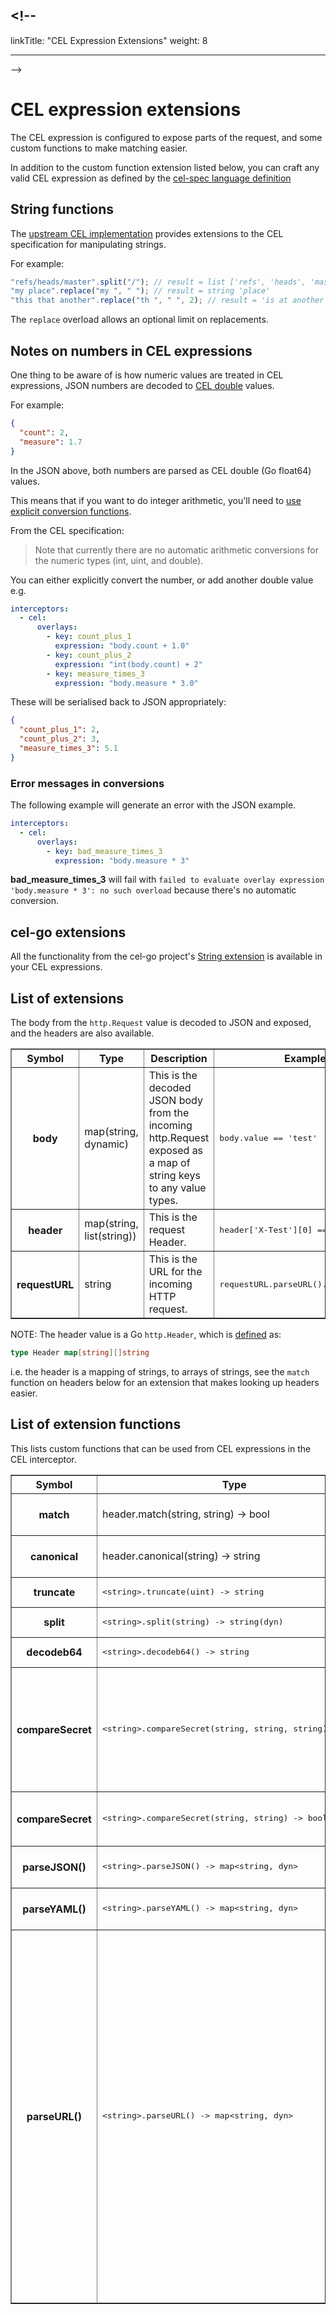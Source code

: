 ## <!--

linkTitle: "CEL Expression Extensions" weight: 8

---

-->

# CEL expression extensions

The CEL expression is configured to expose parts of the request, and some custom
functions to make matching easier.

In addition to the custom function extension listed below, you can craft any
valid CEL expression as defined by the
[cel-spec language definition](https://github.com/google/cel-spec/blob/master/doc/langdef.md)

## String functions

The [upstream CEL implementation](https://github.com/google/cel-go/) provides
extensions to the CEL specification for manipulating strings.

For example:

```javascript
"refs/heads/master".split("/"); // result = list ['refs', 'heads', 'master']
"my place".replace("my ", " "); // result = string 'place'
"this that another".replace("th ", " ", 2); // result = 'is at another'
```

The `replace` overload allows an optional limit on replacements.

## Notes on numbers in CEL expressions

One thing to be aware of is how numeric values are treated in CEL expressions,
JSON numbers are decoded to
[CEL double](https://github.com/google/cel-spec/blob/master/doc/langdef.md#values)
values.

For example:

```json
{
  "count": 2,
  "measure": 1.7
}
```

In the JSON above, both numbers are parsed as CEL double (Go float64) values.

This means that if you want to do integer arithmetic, you'll need to
[use explicit conversion functions](https://github.com/google/cel-spec/blob/master/doc/langdef.md#numeric-values).

From the CEL specification:

> Note that currently there are no automatic arithmetic conversions for the
> numeric types (int, uint, and double).

You can either explicitly convert the number, or add another double value e.g.

```yaml
interceptors:
  - cel:
      overlays:
        - key: count_plus_1
          expression: "body.count + 1.0"
        - key: count_plus_2
          expression: "int(body.count) + 2"
        - key: measure_times_3
          expression: "body.measure * 3.0"
```

These will be serialised back to JSON appropriately:

```json
{
  "count_plus_1": 2,
  "count_plus_2": 3,
  "measure_times_3": 5.1
}
```

### Error messages in conversions

The following example will generate an error with the JSON example.

```yaml
interceptors:
  - cel:
      overlays:
        - key: bad_measure_times_3
          expression: "body.measure * 3"
```

**bad_measure_times_3** will fail with
`failed to evaluate overlay expression 'body.measure * 3': no such overload`
because there's no automatic conversion.

## cel-go extensions

All the functionality from the cel-go project's
[String extension](https://github.com/google/cel-go/tree/master/ext) is
available in your CEL expressions.

## List of extensions

The body from the `http.Request` value is decoded to JSON and exposed, and the
headers are also available.

<table style="width=100%" border="1">
  <tr>
    <th>Symbol</th>
    <th>Type</th>
    <th>Description</th>
    <th>Example</th>
  </tr>
  <tr>
    <th>
      body
    </th>
    <td>
      map(string, dynamic)
    </td>
    <td>
      This is the decoded JSON body from the incoming http.Request exposed as a map of string keys to any value types.
    </td>
    <td>
      <pre>body.value == 'test'</pre>
    </td>
  </tr>
  <tr>
    <th>
      header
    </th>
    <td>
      map(string, list(string))
    </td>
    <td>
      This is the request Header.
    </td>
    <td>
      <pre>header['X-Test'][0] == 'test-value'</pre>
    </td>
  </tr>
  <tr>
    <th>
      requestURL
    </th>
    <td>
      string
    </td>
    <td>
      This is the URL for the incoming HTTP request.
    </td>
    <td>
      <pre>requestURL.parseURL().path</pre>
    </td>
  </tr>
</table>

NOTE: The header value is a Go `http.Header`, which is
[defined](https://golang.org/pkg/net/http/#Header) as:

```go
type Header map[string][]string
```

i.e. the header is a mapping of strings, to arrays of strings, see the `match`
function on headers below for an extension that makes looking up headers easier.

## List of extension functions

This lists custom functions that can be used from CEL expressions in the CEL
interceptor.

<table style="width=100%" border="1">
  <tr>
    <th>Symbol</th>
    <th>Type</th>
    <th>Description</th>
    <th>Example</th>
  </tr>
  <tr>
    <th>
      match
    </th>
    <td>
      header.match(string, string) -> bool
    </td>
    <td>
      Uses the canonical header matching from Go's http.Request to match the header against the value.
    </td>
    <td>
     <pre>header.match('x-test', 'test-value')</pre>
    </td>
  </tr>
  </tr>
    <th>
      canonical
    </th>
    <td>
      header.canonical(string) -> string
    </td>
    <td>
      Uses the canonical header matching from Go's http.Request to get the provided header name.
    </td>
    <td>
     <pre>header.canonical('x-test')</pre>
    </td>
  </tr>
  <tr>
    <th>
      truncate
    </th>
    <td>
      <pre>&lt;string&gt;.truncate(uint) -> string</pre>
    </td>
    <td>
      Truncates a string to no more than the specified length.
    </td>
    <td>
     <pre>body.commit.sha.truncate(5)</pre>
    </td>
  </tr>
  <tr>
    <th>
      split
    </th>
    <td>
      <pre>&lt;string&gt;.split(string) -> string(dyn)</pre>
    </td>
    <td>
      Splits a string on the provided separator value.
    </td>
    <td>
     <pre>body.ref.split('/')</pre>
    </td>
  </tr>
  <tr>
    <th>
      decodeb64
    </th>
    <td>
      <pre>&lt;string&gt;.decodeb64() -> string</pre>
    </td>
    <td>
      Decodes a base64 encoded string.
    </td>
    <td>
     <pre>body.message.data.decodeb64()</pre>
    </td>
  </tr>
  <tr>
    <th>
     compareSecret
    </th>
    <td>
      <pre>&lt;string&gt;.compareSecret(string, string, string) -> bool</pre>
    </td>
    <td>
      Constant-time comparison of strings against secrets, this will fetch the secret using the combination of namespace/name and compare the token key to the string using a cryptographic constant-time comparison..<p>
      The event-listener service account must have access to the secret.
    </td>
    <td>
     <pre>header.canonical('X-Secret-Token').compareSecret('', 'secret-name', 'namespace')</pre>
    </td>
  </tr>
  <tr>
    <th>
     compareSecret
    </th>
    <td>
      <pre>&lt;string&gt;.compareSecret(string, string) -> bool</pre>
    </td>
    <td>
     This is almost identical to the version above, but only requires two arguments, the namespace is assumed to be the namespace for the event-listener.
    </td>
    <td>
     <pre>header.canonical('X-Secret-Token').compareSecret('key', 'secret-name')</pre>
    </td>
  </tr>
  <tr>
    <th>
     parseJSON()
    </th>
    <td>
     <pre>&lt;string&gt;.parseJSON() -> map&lt;string, dyn&gt;</pre>
    </td>
    <td>
     This parses a string that contains a JSON body into a map which which can be subsequently used in other expressions.
    </td>
    <td>
     <pre>'{"testing":"value"}'.parseJSON().testing == "value"</pre>
    </td>
  </tr>
  <tr>
    <th>
     parseYAML()
    </th>
    <td>
     <pre>&lt;string&gt;.parseYAML() -> map&lt;string, dyn&gt;</pre>
    </td>
    <td>
     This parses a string that contains a YAML body into a map which which can be subsequently used in other expressions.
    </td>
    <td>
     <pre>'key1: value1\nkey2: value2\n'.parseYAML().key1 == "value"</pre>
    </td>
  </tr>
  <tr>
    <th>
     parseURL()
    </th>
    <td>
     <pre>&lt;string&gt;.parseURL() -> map&lt;string, dyn&gt;</pre>
    </td>
    <td>
     This parses a string that contains a URL into a map with keys for the elements of the URL.<br />
     The resulting map will contain the following keys for this URL "https://user:pass@example.com/test/path?s=testing#first"<br />
     <table>
      <tr><th>Field</th><th>Example</th>
      <tr><td>scheme</td><td>https</td></tr>
      <tr><td>host</td><td>example.com</td></tr>
      <tr><td>path</td><td>/test/path</td></tr>
      <tr><td>rawQuery</td><td>s=testing</td></tr>
      <tr><td>fragment</td><td>first</td></tr>
      <tr><td>query</td><td>{"s": "testing"}</td></tr>
      <tr><td>queryStrings</td><td>{"s": ["testing"]}</td></tr>
      <tr><td>auth</td><td>{"username": "user", "password": "pass"}</td></tr>
     </table>
     Note the difference between <b>query</b> and <b>queryStrings</b>, in
<b>query</b>, multiple query params with the same name would be comma separated, for
the case where a single string is provided, this will just be the single string
value.  For <b>queryString</b> the query param values are provided as a list,
which can be accessed by indexing.
    </td>
    <td>
     <pre>'https://example.com/test?query=testing'.parseURL().query['query'] == "testing"</pre>
    </td>
  </tr>
</table>
